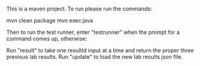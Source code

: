 This is a maven project. To run please run the commands:

mvn clean package
mvn exec:java

Then to run the test runner, enter "testrunner" when the prompt for a command comes up, otherwise:

Run "result" to take one resultId input at a time and return the proper three previous lab results.
Run "update" to load the new lab results json file.
